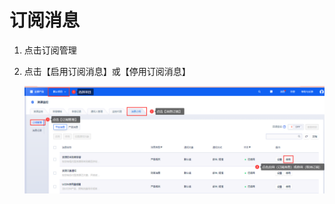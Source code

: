 # 订阅消息
1. 点击订阅管理
2. 点击【启用订阅消息】或【停用订阅消息】
   
   ![Image text](https://github.com/UCloudDoc-Team/usns/blob/master/images/%E8%AE%A2%E9%98%85%E6%B6%88%E6%81%AF.PNG)
